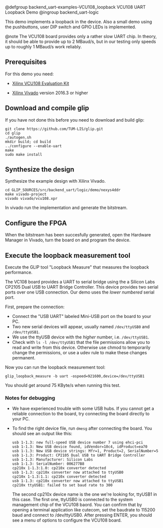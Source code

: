 @defgroup backend_uart-examples-VCU108_loopback VCU108 UART Loopback Demo
@ingroup backend_uart-logic

This demo implements a loopback in the device.
Also a small demo using the pushbuttons, user DIP switch and GPIO LEDs is implemented.

@note The VCU108 board provides only a rather slow UART chip. In theory,
it should be able to provide up to 2 MBaud/s, but in our testing only speeds
up to roughly 1 MBaud/s work reliably.

Prerequisites
-------------

For this demo you need:

* [Xilinx VCU108 Evaluation Kit](https://www.xilinx.com/products/boards-and-kits/ek-u1-vcu108-g.html)

* [Xilinx Vivado](http://www.xilinx.com/products/design-tools/vivado/)
  version 2016.3 or higher


Download and compile glip
-------------------------

If you have not done this before you need to download and build glip:

    git clone https://github.com/TUM-LIS/glip.git
    cd glip
    ./autogen.sh
    mkdir build; cd build
    ../configure --enable-uart
    make
    sudo make install


Synthesize the design
---------------------

Synthesize the example design with Xilinx Vivado.

    cd GLIP_SOURCES/src/backend_uart/logic/demo/nexys4ddr
    make vivado-project
    vivado vivado/vcu108.xpr

In vivado run the implementation and generate the bitstream.


Configure the FPGA
------------------

When the bitstream has been succesfully generated, open the Hardware
Manager in Vivado, turn the board on and program the device.


Execute the loopback measurement tool
--------------------------------------

Execute the GLIP tool "Loopback Measure" that measures the loopback
performance.

The VC108 board provides a UART to serial bridge using the a Silicon Labs
CP2105 Dual USB to UART Bridge Controller. This device provides two serial ports
over one USB connection. Our demo uses the *lower numbered* serial port.

First, prepare the connection:

* Connect the "USB UART" labeled Mini-USB port on the board to your PC.
* Two new serial devices will appear, usually named `/dev/ttyUSB0` and
  `/dev/ttyUSB1`.
* We use the ttyUSB device with the *higher* number, i.e. `/dev/ttyUSB1`.
* Check with `ls -l /dev/ttyUSB1` that the file permissions allow you to read
  and write from this device. Otherwise use chmod to temporarily change the
  permissions, or use a udev rule to make these changes permanent.

Now you can run the loopback measurement tool:

    glip_loopback_measure -b uart -ospeed=921600,device=/dev/ttyUSB1

You should get around 75 KByte/s when running this test.

### Notes for debugging

* We have experienced trouble with some USB hubs. If you cannot get a reliable
  connection to the board, try connecting the board directly to your PC.
* To find the right device file, run `dmesg` after connecting the board. You
  should see an output like this:

      usb 1-1.3: new full-speed USB device number 7 using ehci-pci
      usb 1-1.3: New USB device found, idVendor=10c4, idProduct=ea70
      usb 1-1.3: New USB device strings: Mfr=1, Product=2, SerialNumber=5
      usb 1-1.3: Product: CP2105 Dual USB to UART Bridge Controller
      usb 1-1.3: Manufacturer: Silicon Labs
      usb 1-1.3: SerialNumber: 006277B8
      cp210x 1-1.3:1.0: cp210x converter detected
      usb 1-1.3: cp210x converter now attached to ttyUSB0
      cp210x 1-1.3:1.1: cp210x converter detected
      usb 1-1.3: cp210x converter now attached to ttyUSB1
      cp210x ttyUSB1: failed to set baud rate to 300

    The second cp210x device name is the one we're looking for, ttyUSB1 in this case.
    The first one, ttyUSB0 is connected to the system management chip of the VCU108
    baord. You can confirm that by opening a terminal application like cutecom,
    set the baudrate to 115200 baud and connect to /dev/ttyUSB0. After pressing
    ENTER, you should see a menu of options to configure the VCU108 board.
